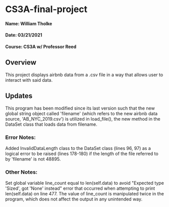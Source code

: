 # CS3A-final-project
#### **Name:** William Tholke
#### **Date:** 03/21/2021
#### **Course:** CS3A w/ Professor Reed

## Overview
This project displays airbnb data from a .csv file in a way that allows user to interact with said data.

## Updates
This program has been modified since its last version such that the new global string object called 'filename' (which refers to the new airbnb data source, 'AB_NYC_2019.csv') is utilized in load_file(), the new method in the DataSet class that loads data from filename.
### Error Notes:
Added InvalidDataLength class to the DataSet class (lines 96, 97) as a logical error to be raised (lines 178-180) if the length of the file referred to by 'filename' is not 48895.
### Other Notes: 
Set global variable line_count equal to len(self.data) to avoid "Expected type 'Sized', got 'None' instead" error that occurred when attempting to print len(self.data) on line 477. The value of line_count is manipulated twice in the program, which does not affect the output in any unintended way.
